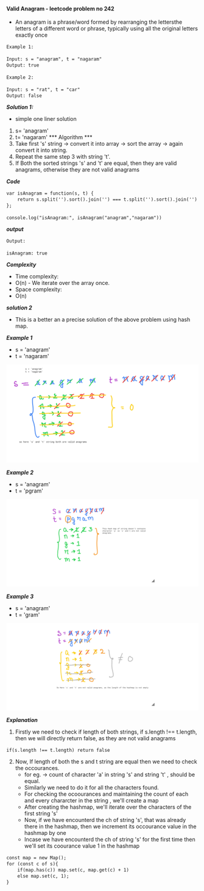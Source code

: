 #### Valid Anagram - leetcode problem no 242

- An anagram is a phrase/word formed by rearranging the lettersthe letters of a different word or phrase, typically using all the original letters exactly once

```
Example 1:

Input: s = "anagram", t = "nagaram"
Output: true

Example 2:

Input: s = "rat", t = "car"
Output: false
```

***Solution 1:***
- simple one liner solution

1. s= 'anagram'
2. t= 'nagaram'
*** Algorithm ***
3. Take first 's' string  -> convert it into array -> sort the array -> again convert it into string.
4. Repeat the same step 3 with string 't'.
5. If Both the sorted strings 's' and 't' are equal, then they are valid anagrams, otherwise they are not valid anagrams 

***Code***
```
var isAnagram = function(s, t) {
    return s.split('').sort().join('') === t.split('').sort().join('')
};

console.log("isAnagram:", isAnagram("anagram","nagaram"))
```
***output***
```
Output:

isAnagram: true
```

***Complexity***
- Time complexity:
- O(n) - We iterate over the array once.
- Space complexity:
- O(n) 

***solution 2***
- This is a better an a precise solution of the above problem using hash map.

***Example 1***
- s = 'anagram'
- t = 'nagaram' 

![Alt text](<autodraw 9_12_2023 (1).png>)

***Example 2***
- s = 'anagram'
- t = 'pgram' 

![Alt text](image.png)

***Example 3***
- s = 'anagram'
- t = 'gram' 

![Alt text](image-1.png)

***Explanation***
1. Firstly we need to check if length of both strings, if s.length !== t.length, then we will directly return false, as they are not valid anagrams
```
if(s.length !== t.length) return false
```

2. Now, If length of both the s and t string are equal then we need to check the occourances.
   - for eg. -> count of character 'a' in string 's' and string 't' , should be equal.
   - Similarly we need to do it for all the characters found.
   - For checking the ocoourances and maintaining the count of each and every chararcter in the string , we'll create a map
   - After creating the hashmap, we'll iterate over the characters of the first string 's'
   - Now, if we have encounterd the ch of string 's', that was already there in the hashmap, then we increment its occourance value in the hashmap by one
   - Incase we have encounterd the ch of string 's' for the first time then we'll set its coourance value 1 in the hashmap
```
const map = new Map();
for (const c of s){
    if(map.has(c)) map.set(c, map.get(c) + 1)
    else map.set(c, 1);
}
```








